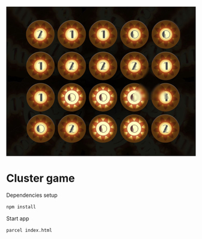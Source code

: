 <p align="center">
  <img src="https://github.com/Dmitry-Sm/cluster-game/raw/master/cluster_preview.jpg" alt="Preview" width="510" />
</p>

# Cluster game


Dependencies setup
```sh
npm install
```

Start app
```sh
parcel index.html
```